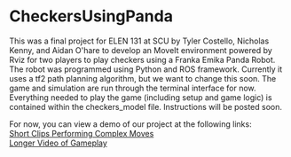 # CheckersUsingPanda
This was a final project for ELEN 131 at SCU by Tyler Costello, Nicholas Kenny, and Aidan O'hare to develop an MoveIt environment 
powered by Rviz for two players to play checkers using a Franka Emika Panda Robot. The robot was programmed using Python and ROS framework. 
Currently it uses a tf2 path planning algorithm, but we want to change this soon. The game and simulation are run through the terminal interface for now.
Everything needed to play the game (including setup and game logic) is contained within the checkers_model file. Instructions will be posted soon.

For now, you can view a demo of our project at the following links: <br>
[Short Clips Performing Complex Moves](https://youtu.be/DGBd_ofv7tk) <br>
[Longer Video of Gameplay](https://youtu.be/wFasy0Ej8SI)
